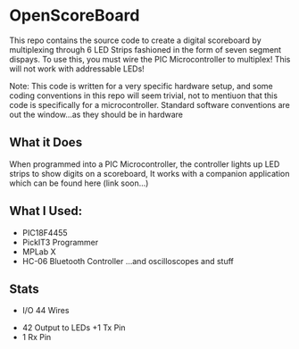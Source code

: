 # OpenScoreBoard
This repo contains the source code to create a digital scoreboard by multiplexing through 6 LED Strips fashioned in the form of seven segment dispays. To use this, you must wire the PIC Microcontroller to multiplex! This will not work with addressable LEDs!

Note: This code is written for a very specific hardware setup, and some coding conventions in this repo will seem trivial, not to mentiuon that this code is specifically for a microcontroller. Standard software conventions are out the window...as they should be in hardware

## What it Does
When programmed into a PIC Microcontroller, the controller lights up LED strips to show digits on a scoreboard, It works with a companion application which can be found here (link soon...)


## What I Used:
* PIC18F4455
* PickIT3 Programmer
* MPLab X
* HC-06 Bluetooth Controller
...and oscilloscopes and stuff

## Stats
* I/O 44 Wires
+ 42 Output to LEDs
+1 Tx Pin
+ 1 Rx Pin
